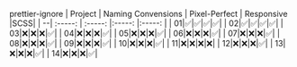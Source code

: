 prettier-ignore
| Project | Naming Convensions | Pixel-Perfect | Responsive |SCSS|
| --| :-----: | :-----: |:-----: |:-----: |
| 01|✅|✅|✅|✅|
| 02|✅|✅|✅|✅|
| 03|❌|❌|❌|✅|
| 04|❌|❌|❌|✅|
| 05|❌|❌|❌|✅|
| 06|❌|❌|❌|✅|
| 07|❌|❌|❌|✅|
| 08|❌|❌|❌|✅|
| 09|❌|❌|❌|✅|
| 10|❌|❌|❌|✅|
| 11|❌|❌|❌|❌|
| 12|❌|❌|❌|✅|
| 13|❌|❌|❌|✅|
| 14|❌|❌|❌|✅|